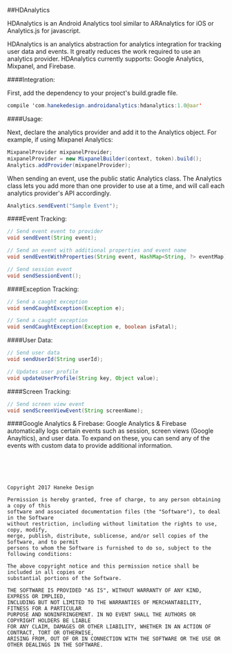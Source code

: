 ##HDAnalytics

HDAnalytics is an Android Analytics tool similar to ARAnalytics for iOS or Analytics.js for javascript.

HDAnalytics is an analytics abstraction for analytics integration for tracking user data and events.  It greatly reduces the work required to use an analytics provider.  HDAnalytics currently supports: Google Analytics, Mixpanel, and Firebase.

####Integration:

First, add the dependency to your project's build.gradle file.
```java
compile 'com.hanekedesign.androidanalytics:hdanalytics:1.0@aar'
```

####Usage:

Next, declare the analytics provider and add it to the Analytics object.  For example, if using Mixpanel Analytics:
```java
MixpanelProvider mixpanelProvider;
mixpanelProvider = new MixpanelBuilder(context, token).build();
Analytics.addProvider(mixpanelProvider);
```
When sending an event, use the public static Analytics class.  The Analytics class lets you add more than one provider to use at a time, and will call each analytics provider's API accordingly.  
```java
Analytics.sendEvent("Sample Event");
```

####Event Tracking:
```java
// Send event event to provider
void sendEvent(String event);

// Send an event with additional properties and event name
void sendEventWithProperties(String event, HashMap<String, ?> eventMap);

// Send session event
void sendSessionEvent();
```

####Exception Tracking:
```java
// Send a caught exception
void sendCaughtException(Exception e);

// Send a caught exception
void sendCaughtException(Exception e, boolean isFatal);
```
####User Data:
```java
// Send user data
void sendUserId(String userId);

// Updates user profile
void updateUserProfile(String key, Object value);
```
####Screen Tracking:
```java
// Send screen view event
void sendScreenViewEvent(String screenName);
```

####Google Analytics & Firebase:
Google Analytics & Firebase automatically logs certain events such as session, screen views (Google Anayltics), and user data.  To expand on these, you can send any of the events with custom data to provide additional information.  
<br />
<br />
<br />
<br />

    Copyright 2017 Haneke Design

    Permission is hereby granted, free of charge, to any person obtaining a copy of this 
    software and associated documentation files (the "Software"), to deal in the Software 
    without restriction, including without limitation the rights to use, copy, modify, 
    merge, publish, distribute, sublicense, and/or sell copies of the Software, and to permit
    persons to whom the Software is furnished to do so, subject to the following conditions:

    The above copyright notice and this permission notice shall be included in all copies or 
    substantial portions of the Software.

    THE SOFTWARE IS PROVIDED "AS IS", WITHOUT WARRANTY OF ANY KIND, EXPRESS OR IMPLIED, 
    INCLUDING BUT NOT LIMITED TO THE WARRANTIES OF MERCHANTABILITY, FITNESS FOR A PARTICULAR 
    PURPOSE AND NONINFRINGEMENT. IN NO EVENT SHALL THE AUTHORS OR COPYRIGHT HOLDERS BE LIABLE 
    FOR ANY CLAIM, DAMAGES OR OTHER LIABILITY, WHETHER IN AN ACTION OF CONTRACT, TORT OR OTHERWISE, 
    ARISING FROM, OUT OF OR IN CONNECTION WITH THE SOFTWARE OR THE USE OR OTHER DEALINGS IN THE SOFTWARE.

